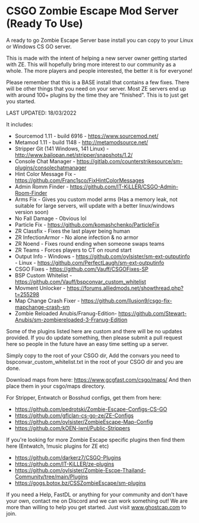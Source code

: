 # CSGO Zombie Escape Mod Server (Ready To Use)
A ready to go Zombie Escape Server base install you can copy to your Linux or Windows CS GO server.

This is made with the intent of helping a new server owner getting started with ZE. This will hopefully bring more interest to our community as a whole. The more players and people interested, the better it is for everyone!

Please remember that this is a BASE install that contains a few fixes. There will be other things that you need on your server. Most ZE servers end up with around 100+ plugins by the time they are "finished". This is to just get you started.

LAST UPDATED: 18/03/2022

It includes:
* Sourcemod 1.11 - build 6916 - https://www.sourcemod.net/
* Metamod 1.11 - build 1148 -  http://metamodsource.net/
* Stripper Git (141 Windows, 141 Linux) - http://www.bailopan.net/stripper/snapshots/1.2/
* Console Chat Manager - https://gitlab.com/counterstrikesource/sm-plugins/consolechatmanager
* Hint Color Message Fix - https://github.com/Franc1sco/FixHintColorMessages
* Admin Romm Finder - https://github.com/IT-KiLLER/CSGO-Admin-Room-Finder
* Arms Fix - Gives you custom model arms (Has a memory leak, not suitable for large servers, will update with a better linux/windows version soon)
* No Fall Damage - Obvious lol
* Particle Fix - https://github.com/komashchenko/ParticleFix
* ZR Classfix  - Fixes the last player being human
* ZR InfectionArmor - No alone infection & no armor
* ZR Noend - Fixes round ending when someone swaps teams
* ZR Teams - Forces players to CT on round start
* Output Info - Windows - https://github.com/oylsister/sm-ext-outputinfo - Linux - https://github.com/PerfectLaugh/sm-ext-outputinfo
* CSGO Fixes - https://github.com/Vauff/CSGOFixes-SP
* BSP Custom Whitelist - https://github.com/Vauff/bspconvar_custom_whitelist
* Movment Unlocker - https://forums.alliedmods.net/showthread.php?t=255298
* Map Change Crash Fixer - https://github.com/Ilusion9/csgo-fix-mapchange-crash-sm
* Zombie Reloaded Anubis/Franug-Edition- https://github.com/Stewart-Anubis/sm-zombiereloaded-3-Franug-Edition

Some of the plugins listed here are custom and there will be no updates provided. If you do update something, then please submit a pull request here so people in the future have an easy time setting up a server. 

Simply copy to the root of your CSGO dir, Add the convars you need to bspconvar_custom_whitelist.txt in the root of your CSGO dir and you are done.

Download maps from here: https://www.gcgfast.com/csgo/maps/
And then place them in your csgo/maps directory.

For Stripper, Entwatch or Bosshud configs, get them from here: 
* https://github.com/pedrotski/Zombie-Escape-Configs-CS-GO
* https://github.com/gflclan-cs-go-ze/ZE-Configs
* https://github.com/oylsister/ZombieEscape-Map-Config
* https://github.com/kOEN-iwnl/Public-Strippers

If you're looking for more Zombie Escape specific plugins then find them here (Entwatch, !music plugins for ZE etc)
* https://github.com/darkerz7/CSGO-Plugins
* https://github.com/IT-KiLLER/ze-plugins
* https://github.com/oylsister/Zombie-Escpe-Thailand-Community/tree/main/Plugins
* https://gogs.botox.bz/CSSZombieEscape/sm-plugins

If you need a Help, FastDL or anything for your community and don't have your own, contact me on Discord and we can work something out! We are more than willing to help you get started. Just visit www.ghostcap.com to join.

